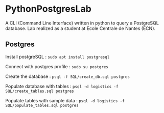 # PythonPostgresLab
A CLI (Command Line Interface) written in python to query a PostgreSQL database. Lab realized as a student at Ecole Centrale de Nantes (ECN).

## Postgres

Install postgreSQL :
`sudo apt install postgresql`

Connect with postgres profile :
`sudo su postgres`

Create the database :
`psql -f SQL/create_db.sql postgres`

Populate database with tables :
`psql -d logistics -f SQL/create_tables.sql postgres`

Populate tables with sample data :
`psql -d logistics -f SQL/populate_tables.sql postgres`